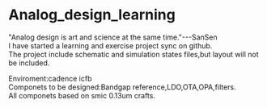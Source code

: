 # Analog_design_learning
"Analog design is art and science at the same time."---SanSen  
I have started a learning and exercise project sync on github.  
The project include schematic and simulation states files,but layout will not be included.  

Enviroment:cadence icfb  
Componets to be designed:Bandgap reference,LDO,OTA,OPA,filters.  
All componets based on smic 0.13um crafts.


